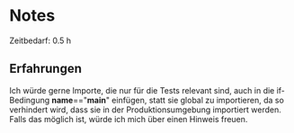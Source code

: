 # Notes

Zeitbedarf: 0.5 h

## Erfahrungen
Ich würde gerne Importe, die nur für die Tests relevant sind, auch in die if-Bedingung __name__=="__main__" einfügen, statt sie global zu importieren, da so verhindert wird, dass sie in der Produktionsumgebung importiert werden. Falls das möglich ist, würde ich mich über einen Hinweis freuen.